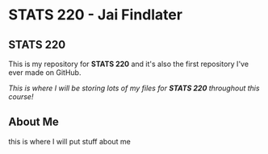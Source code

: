 # STATS 220 - Jai Findlater
## STATS 220
This is my repository for **STATS 220** and it's also the first repository I've ever made on GitHub.

*This is where I will be storing lots of my files for **STATS 220** throughout this course!*

## About Me
this is where I will put stuff about me
